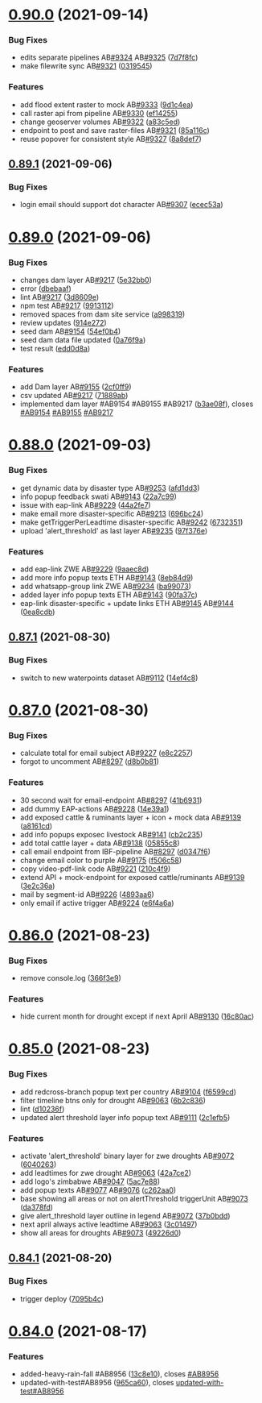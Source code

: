 # [0.90.0](https://github.com/rodekruis/IBF-system/compare/v0.89.1...v0.90.0) (2021-09-14)


### Bug Fixes

* edits separate pipelines AB[#9324](https://github.com/rodekruis/IBF-system/issues/9324) AB[#9325](https://github.com/rodekruis/IBF-system/issues/9325) ([7d7f8fc](https://github.com/rodekruis/IBF-system/commit/7d7f8fca945d5bc3f62c2b1dddae6c61f9627062))
* make filewrite sync AB[#9321](https://github.com/rodekruis/IBF-system/issues/9321) ([0319545](https://github.com/rodekruis/IBF-system/commit/03195454d9b18de3abf6f784b59361456e32c515))


### Features

* add flood extent raster to mock AB[#9333](https://github.com/rodekruis/IBF-system/issues/9333) ([9d1c4ea](https://github.com/rodekruis/IBF-system/commit/9d1c4eada102b27418082d1c866513fb6efbb886))
* call raster api from pipeline AB[#9330](https://github.com/rodekruis/IBF-system/issues/9330) ([ef14255](https://github.com/rodekruis/IBF-system/commit/ef142551a5b775b2c100feee8764b39a17a3c26c))
* change geoserver volumes AB[#9322](https://github.com/rodekruis/IBF-system/issues/9322) ([a83c5ed](https://github.com/rodekruis/IBF-system/commit/a83c5eddd536c324a95c46c5d4194166c707abe1))
* endpoint to post and save raster-files AB[#9321](https://github.com/rodekruis/IBF-system/issues/9321) ([85a116c](https://github.com/rodekruis/IBF-system/commit/85a116c5c16b762ac76b3ed88d50bd678f7795cf))
* reuse popover for consistent style AB[#9327](https://github.com/rodekruis/IBF-system/issues/9327) ([8a8def7](https://github.com/rodekruis/IBF-system/commit/8a8def7c12a08a8c217e0b3e6b360da3f248932e))



## [0.89.1](https://github.com/rodekruis/IBF-system/compare/v0.89.0...v0.89.1) (2021-09-06)


### Bug Fixes

* login email should support dot character AB[#9307](https://github.com/rodekruis/IBF-system/issues/9307) ([ecec53a](https://github.com/rodekruis/IBF-system/commit/ecec53a58bfca1a5dd65f48bd574cfc6972598a2))



# [0.89.0](https://github.com/rodekruis/IBF-system/compare/v0.88.0...v0.89.0) (2021-09-06)


### Bug Fixes

* changes dam layer AB[#9217](https://github.com/rodekruis/IBF-system/issues/9217) ([5e32bb0](https://github.com/rodekruis/IBF-system/commit/5e32bb0af5469e38d0e81b4a77f7580f18efddfe))
* error ([dbebaaf](https://github.com/rodekruis/IBF-system/commit/dbebaaf536d86b9c75cdc8eb33d218c61b453c1a))
* lint AB[#9217](https://github.com/rodekruis/IBF-system/issues/9217) ([3d8609e](https://github.com/rodekruis/IBF-system/commit/3d8609efcee30d64eaa9b12cc859a1c5f9f1efe0))
* npm test AB[#9217](https://github.com/rodekruis/IBF-system/issues/9217) ([9913112](https://github.com/rodekruis/IBF-system/commit/9913112cbb7e8370b98301cc2ba19dbed8d5aff2))
* removed spaces from dam site service ([a998319](https://github.com/rodekruis/IBF-system/commit/a998319432ee24ecf3b6455d3f58594dcf9e2da5))
* review updates ([914e272](https://github.com/rodekruis/IBF-system/commit/914e272bb21fe77e5805ed9605e453b3cb7d8654))
* seed dam AB[#9154](https://github.com/rodekruis/IBF-system/issues/9154) ([54ef0b4](https://github.com/rodekruis/IBF-system/commit/54ef0b4fe90c5a03a01336bfa50af05b79b8bd2d))
* seed dam data file updated ([0a76f9a](https://github.com/rodekruis/IBF-system/commit/0a76f9ad7b3d83f35ef4e9a9cf4e0ae83fcc6ab1))
* test result ([edd0d8a](https://github.com/rodekruis/IBF-system/commit/edd0d8a7c0c015795a08c8b74bf46564898ca5e1))


### Features

* add Dam layer AB[#9155](https://github.com/rodekruis/IBF-system/issues/9155) ([2cf0ff9](https://github.com/rodekruis/IBF-system/commit/2cf0ff9facb25e328ff05bcc3a1d8894a29bb4e9))
* csv updated AB[#9217](https://github.com/rodekruis/IBF-system/issues/9217) ([71889ab](https://github.com/rodekruis/IBF-system/commit/71889abef60d043b59498b7526df0056c4df05a1))
* implemented dam layer #AB9154 #AB9155 #AB9217 ([b3ae08f](https://github.com/rodekruis/IBF-system/commit/b3ae08fad54e3e088b64e5e615b7a2ac2f3a8b69)), closes [#AB9154](https://github.com/rodekruis/IBF-system/issues/AB9154) [#AB9155](https://github.com/rodekruis/IBF-system/issues/AB9155) [#AB9217](https://github.com/rodekruis/IBF-system/issues/AB9217)



# [0.88.0](https://github.com/rodekruis/IBF-system/compare/v0.87.1...v0.88.0) (2021-09-03)


### Bug Fixes

* get dynamic data by disaster type AB[#9253](https://github.com/rodekruis/IBF-system/issues/9253) ([afd1dd3](https://github.com/rodekruis/IBF-system/commit/afd1dd34fa7524e6f5f16bf3f9f97541d95450cc))
* info popup feedback swati AB[#9143](https://github.com/rodekruis/IBF-system/issues/9143) ([22a7c99](https://github.com/rodekruis/IBF-system/commit/22a7c9966b42722a37e5e2c35902e6ebd1a19d36))
* issue with eap-link AB[#9229](https://github.com/rodekruis/IBF-system/issues/9229) ([44a2fe7](https://github.com/rodekruis/IBF-system/commit/44a2fe73544aec4d9ad30aafc1a1f43e8fda381b))
* make email more disaster-specific AB[#9213](https://github.com/rodekruis/IBF-system/issues/9213) ([696bc24](https://github.com/rodekruis/IBF-system/commit/696bc24a5d8fdb3a8ed65a499d6be3334a03f06e))
* make getTriggerPerLeadtime disaster-specific AB[#9242](https://github.com/rodekruis/IBF-system/issues/9242) ([6732351](https://github.com/rodekruis/IBF-system/commit/673235166250b8717363cea9a2e44832be9dcf43))
* upload 'alert_threshold' as last layer AB[#9235](https://github.com/rodekruis/IBF-system/issues/9235) ([97f376e](https://github.com/rodekruis/IBF-system/commit/97f376eef379f39505cf09a6f029e36d0a35999d))


### Features

* add eap-link ZWE AB[#9229](https://github.com/rodekruis/IBF-system/issues/9229) ([9aaec8d](https://github.com/rodekruis/IBF-system/commit/9aaec8dff9f1f0fbb5f12748fc04457034472703))
* add more info popup texts ETH AB[#9143](https://github.com/rodekruis/IBF-system/issues/9143) ([8eb84d9](https://github.com/rodekruis/IBF-system/commit/8eb84d9f53ad91bbaf33fad7c4a011bcfe7dd69e))
* add whatsapp-group link ZWE AB[#9234](https://github.com/rodekruis/IBF-system/issues/9234) ([ba99073](https://github.com/rodekruis/IBF-system/commit/ba99073b1de611fdde9f63ebb0189ea46b8ff311))
* added layer info popup texts ETH AB[#9143](https://github.com/rodekruis/IBF-system/issues/9143) ([90fa37c](https://github.com/rodekruis/IBF-system/commit/90fa37c61e8459074751309b0d63e41bb4fa12fa))
* eap-link disaster-specific + update links ETH AB[#9145](https://github.com/rodekruis/IBF-system/issues/9145) AB[#9144](https://github.com/rodekruis/IBF-system/issues/9144) ([0ea8cdb](https://github.com/rodekruis/IBF-system/commit/0ea8cdb8e7285788ffa035847ecf1a482ae267cc))



## [0.87.1](https://github.com/rodekruis/IBF-system/compare/v0.87.0...v0.87.1) (2021-08-30)


### Bug Fixes

* switch to new waterpoints dataset AB[#9112](https://github.com/rodekruis/IBF-system/issues/9112) ([14ef4c8](https://github.com/rodekruis/IBF-system/commit/14ef4c899b9e2c199323b9489e3727a73eed35f3))



# [0.87.0](https://github.com/rodekruis/IBF-system/compare/v0.86.0...v0.87.0) (2021-08-30)


### Bug Fixes

* calculate total for email subject AB[#9227](https://github.com/rodekruis/IBF-system/issues/9227) ([e8c2257](https://github.com/rodekruis/IBF-system/commit/e8c2257d7b658694db24b0879a0f202b80b3de45))
* forgot to uncomment AB[#8297](https://github.com/rodekruis/IBF-system/issues/8297) ([d8b0b81](https://github.com/rodekruis/IBF-system/commit/d8b0b81ab9ee9f4c165036ecb8dfe17cf435d969))


### Features

* 30 second wait for email-endpoint AB[#8297](https://github.com/rodekruis/IBF-system/issues/8297) ([41b6931](https://github.com/rodekruis/IBF-system/commit/41b6931c4d6d163175016c46e95d4099cc826236))
* add dummy EAP-actions AB[#9228](https://github.com/rodekruis/IBF-system/issues/9228) ([14e39a1](https://github.com/rodekruis/IBF-system/commit/14e39a13c3bda929edcf86d282acc2bb87bfc231))
* add exposed cattle & ruminants layer + icon + mock data AB[#9139](https://github.com/rodekruis/IBF-system/issues/9139) ([a8161cd](https://github.com/rodekruis/IBF-system/commit/a8161cd0440db4032d87711d2b0b78719d256a94))
* add info popups exposec livestock AB[#9141](https://github.com/rodekruis/IBF-system/issues/9141) ([cb2c235](https://github.com/rodekruis/IBF-system/commit/cb2c235feada82976451fe1e47e18d316ba7479a))
* add total cattle layer + data AB[#9138](https://github.com/rodekruis/IBF-system/issues/9138) ([05855c8](https://github.com/rodekruis/IBF-system/commit/05855c86bdecc0e5436274e0a8e46c4e3ad8b955))
* call email endpoint from IBF-pipeline AB[#8297](https://github.com/rodekruis/IBF-system/issues/8297) ([d0347f6](https://github.com/rodekruis/IBF-system/commit/d0347f61654adc597dfcc8ab11fac6a5fb804a6a))
* change email color to purple AB[#9175](https://github.com/rodekruis/IBF-system/issues/9175) ([f506c58](https://github.com/rodekruis/IBF-system/commit/f506c58b10ebb677ce4721cf4919c94da71daa80))
* copy video-pdf-link code AB[#9221](https://github.com/rodekruis/IBF-system/issues/9221) ([210c4f9](https://github.com/rodekruis/IBF-system/commit/210c4f9ad69a32f1be537cad4a6d4df9ae1ffebd))
* extend API + mock-endpoint for exposed cattle/ruminants AB[#9139](https://github.com/rodekruis/IBF-system/issues/9139) ([3e2c36a](https://github.com/rodekruis/IBF-system/commit/3e2c36a4966549c416f96712bb3080fee95bd211))
* mail by segment-id AB[#9226](https://github.com/rodekruis/IBF-system/issues/9226) ([4893aa6](https://github.com/rodekruis/IBF-system/commit/4893aa605624a28c5bb2161cc8f7f36c3626babc))
* only email if active trigger AB[#9224](https://github.com/rodekruis/IBF-system/issues/9224) ([e6f4a6a](https://github.com/rodekruis/IBF-system/commit/e6f4a6a5c13ec1bc9be5f2f772a49aebcfa5c63c))



# [0.86.0](https://github.com/rodekruis/IBF-system/compare/v0.85.0...v0.86.0) (2021-08-23)


### Bug Fixes

* remove console.log ([366f3e9](https://github.com/rodekruis/IBF-system/commit/366f3e9fa1f5546be09cc0df0c142239ee303384))


### Features

* hide current month for drought except if next April AB[#9130](https://github.com/rodekruis/IBF-system/issues/9130) ([16c80ac](https://github.com/rodekruis/IBF-system/commit/16c80ac6f008fd1712b7fc87408b9aa9fef4449f))



# [0.85.0](https://github.com/rodekruis/IBF-system/compare/v0.84.1...v0.85.0) (2021-08-23)


### Bug Fixes

* add redcross-branch popup text per country AB[#9104](https://github.com/rodekruis/IBF-system/issues/9104) ([f6599cd](https://github.com/rodekruis/IBF-system/commit/f6599cd59c6d380b519693b6a7d7e7c8bc4269ef))
* filter timeline btns only for drought AB[#9063](https://github.com/rodekruis/IBF-system/issues/9063) ([6b2c836](https://github.com/rodekruis/IBF-system/commit/6b2c836b04565ac2468dcc5656d21c0849f4772c))
* lint ([d10236f](https://github.com/rodekruis/IBF-system/commit/d10236fd947e26b3c82c84713c82e455ac08f63c))
* updated alert threshold layer info popup text AB[#9111](https://github.com/rodekruis/IBF-system/issues/9111) ([2c1efb5](https://github.com/rodekruis/IBF-system/commit/2c1efb5d5d7552ad0f206e6ac0d7878fa3ae5eca))


### Features

* activate 'alert_threshold' binary layer for zwe droughts AB[#9072](https://github.com/rodekruis/IBF-system/issues/9072) ([6040263](https://github.com/rodekruis/IBF-system/commit/6040263df0dc065d8748d2ea08554301ae104ef9))
* add leadtimes for zwe drought AB[#9063](https://github.com/rodekruis/IBF-system/issues/9063) ([42a7ce2](https://github.com/rodekruis/IBF-system/commit/42a7ce24086c0b46d4920ed9b05aaa85f9a6d563))
* add logo's zimbabwe AB[#9047](https://github.com/rodekruis/IBF-system/issues/9047) ([5ac7e88](https://github.com/rodekruis/IBF-system/commit/5ac7e887f1c85a96aff13b563ce55e6b43bd752f))
* add popup texts AB[#9077](https://github.com/rodekruis/IBF-system/issues/9077) AB[#9076](https://github.com/rodekruis/IBF-system/issues/9076) ([c262aa0](https://github.com/rodekruis/IBF-system/commit/c262aa00193479d9b0f35fb64f09f9e60f5f59a3))
* base showing all areas or not on alertThreshold triggerUnit AB[#9073](https://github.com/rodekruis/IBF-system/issues/9073) ([da378fd](https://github.com/rodekruis/IBF-system/commit/da378fdb5342efe8e4312ce926ab570f666eca0e))
* give alert_threshold layer outline in legend AB[#9072](https://github.com/rodekruis/IBF-system/issues/9072) ([37b0bdd](https://github.com/rodekruis/IBF-system/commit/37b0bddf35ab34985e992dbd2618b355c248fdaa))
* next april always active leadtime AB[#9063](https://github.com/rodekruis/IBF-system/issues/9063) ([3c01497](https://github.com/rodekruis/IBF-system/commit/3c014977cad1657b143cf0d2e7a6b9b2efc3752d))
* show all areas for droughts AB[#9073](https://github.com/rodekruis/IBF-system/issues/9073) ([49226d0](https://github.com/rodekruis/IBF-system/commit/49226d096327690a57b5b9ab47cd3f4b7fcda4d4))



## [0.84.1](https://github.com/rodekruis/IBF-system/compare/v0.84.0...v0.84.1) (2021-08-20)


### Bug Fixes

* trigger deploy ([7095b4c](https://github.com/rodekruis/IBF-system/commit/7095b4c78cc464ae780ba0675fd81b773b69dd93))



# [0.84.0](https://github.com/rodekruis/IBF-system/compare/v0.83.0...v0.84.0) (2021-08-17)


### Features

* added-heavy-rain-fall #AB8956 ([13c8e10](https://github.com/rodekruis/IBF-system/commit/13c8e1053e9d5b81e0fe3aee53c15a1fd9f396ce)), closes [#AB8956](https://github.com/rodekruis/IBF-system/issues/AB8956)
* updated-with-test#AB8956 ([965ca60](https://github.com/rodekruis/IBF-system/commit/965ca6036aea3ea8952a3cec9004a5c5ed3fe4bf)), closes [updated-with-test#AB8956](https://github.com/updated-with-test/issues/AB8956)



